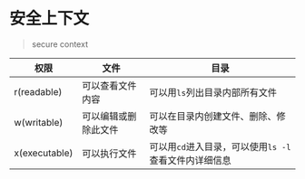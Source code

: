 # 安全上下文

> secure context



| 权限          | 文件                 | 目录                                                  |
| ------------- | -------------------- | ----------------------------------------------------- |
| r(readable)   | 可以查看文件内容     | 可以用`ls`列出目录内部所有文件                        |
| w(writable)   | 可以编辑或删除此文件 | 可以在目录内创建文件、删除、修改等                    |
| x(executable) | 可以执行文件         | 可以用`cd`进入目录，可以使用`ls -l`查看文件内详细信息 |

